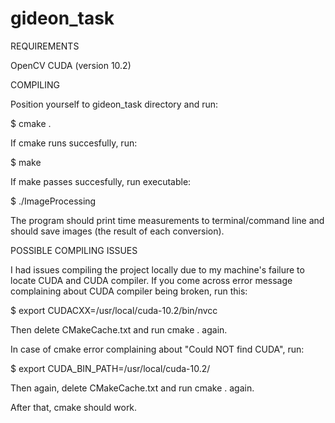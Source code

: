 # gideon_task

REQUIREMENTS

OpenCV
CUDA (version 10.2)

COMPILING

Position yourself to gideon_task directory and run:

$ cmake .

If cmake runs succesfully, run:

$ make

If make passes succesfully, run executable:

$ ./ImageProcessing

The program should print time measurements to terminal/command line and should save images (the result of each conversion).

POSSIBLE COMPILING ISSUES

I had issues compiling the project locally due to my machine's failure to locate CUDA and CUDA compiler.
If you come across error message complaining about CUDA compiler being broken, run this:

$ export CUDACXX=/usr/local/cuda-10.2/bin/nvcc

Then delete CMakeCache.txt and run cmake . again.

In case of cmake error complaining about "Could NOT find CUDA", run:

$ export CUDA_BIN_PATH=/usr/local/cuda-10.2/

Then again, delete CMakeCache.txt and run cmake . again.

After that, cmake should work.

